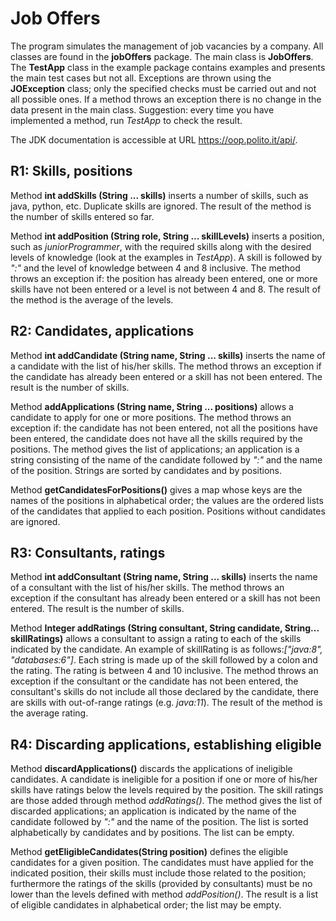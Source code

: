 # Job Offers

The program simulates the management of job vacancies by a company. All
classes are found in the **jobOffers** package. The main class is
**JobOffers**. The **TestApp** class in the example package contains
examples and presents the main test cases but not all. Exceptions are
thrown using the **JOException** class; only the specified checks must
be carried out and not all possible ones. If a method throws an
exception there is no change in the data present in the main class.
Suggestion: every time you have implemented a method, run *TestApp* to
check the result.

The JDK documentation is accessible at URL <https://oop.polito.it/api/>.

## R1: Skills, positions

Method **int addSkills (String \... skills)** inserts a number of
skills, such as java, python, etc. Duplicate skills are ignored. The
result of the method is the number of skills entered so far.

Method **int addPosition (String role, String \... skillLevels)**
inserts a position, such as *juniorProgrammer*, with the required skills
along with the desired levels of knowledge (look at the examples in
*TestApp*). A skill is followed by *\":\"* and the level of knowledge
between 4 and 8 inclusive. The method throws an exception if: the
position has already been entered, one or more skills have not been
entered or a level is not between 4 and 8. The result of the method is
the average of the levels.

## R2: Candidates, applications

Method **int addCandidate (String name, String \... skills)** inserts
the name of a candidate with the list of his/her skills. The method
throws an exception if the candidate has already been entered or a skill
has not been entered. The result is the number of skills.

Method **addApplications (String name, String \... positions)** allows a
candidate to apply for one or more positions. The method throws an
exception if: the candidate has not been entered, not all the positions
have been entered, the candidate does not have all the skills required
by the positions. The method gives the list of applications; an
application is a string consisting of the name of the candidate followed
by *\":\"* and the name of the position. Strings are sorted by
candidates and by positions.

Method **getCandidatesForPositions()** gives a map whose keys are the
names of the positions in alphabetical order; the values are the ordered
lists of the candidates that applied to each position. Positions without
candidates are ignored.

## R3: Consultants, ratings

Method **int addConsultant (String name, String \... skills)** inserts
the name of a consultant with the list of his/her skills. The method
throws an exception if the consultant has already been entered or a
skill has not been entered. The result is the number of skills.

Method **Integer addRatings (String consultant, String candidate,
String\... skillRatings)** allows a consultant to assign a rating to
each of the skills indicated by the candidate. An example of skillRating
is as follows:*\[\"java:8\", \"databases:6\"\]*. Each string is made up
of the skill followed by a colon and the rating. The rating is between 4
and 10 inclusive. The method throws an exception if the consultant or
the candidate has not been entered, the consultant\'s skills do not
include all those declared by the candidate, there are skills with
out-of-range ratings (e.g. *java:11*). The result of the method is the
average rating.

## R4: Discarding applications, establishing eligible

Method **discardApplications()** discards the applications of ineligible
candidates. A candidate is ineligible for a position if one or more of
his/her skills have ratings below the levels required by the position.
The skill ratings are those added through method *addRatings()*. The
method gives the list of discarded applications; an application is
indicated by the name of the candidate followed by *\":\"* and the name
of the position. The list is sorted alphabetically by candidates and by
positions. The list can be empty.

Method **getEligibleCandidates(String position)** defines the eligible
candidates for a given position. The candidates must have applied for
the indicated position, their skills must include those related to the
position; furthermore the ratings of the skills (provided by
consultants) must be no lower than the levels defined with method
*addPosition()*. The result is a list of eligible candidates in
alphabetical order; the list may be empty.
